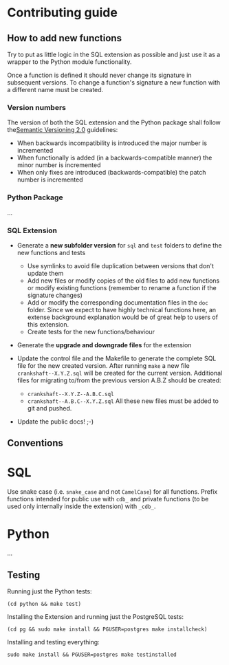 # Contributing guide

## How to add new functions

Try to put as little logic in the SQL extension as possible and
just use it as a wrapper to the Python module functionality.

Once a function is defined it should never change its signature in subsequent
versions. To change a function's signature a new function with a different
name must be created.

### Version numbers

The version of both the SQL extension and the Python package shall
follow the[Semantic Versioning 2.0](http://semver.org/) guidelines:

* When backwards incompatibility is introduced the major number is incremented
* When functionally is added (in a backwards-compatible manner) the minor number
  is incremented
* When only fixes are introduced (backwards-compatible) the patch number is
  incremented

### Python Package

...

### SQL Extension

* Generate a **new subfolder version** for `sql` and `test` folders to define
  the new functions and tests
  - Use symlinks to avoid file duplication between versions that don't update them
  - Add new files or modify copies of the old files to add new functions or
    modify existing functions (remember to rename a function if the signature
    changes)
  - Add or modify the corresponding documentation files in the `doc` folder.
    Since we expect to have highly technical functions here, an extense
    background explanation would be of great help to users of this extension.
  - Create tests for the new functions/behaviour

* Generate the **upgrade and downgrade files** for the extension

* Update the control file and the Makefile to generate the complete SQL
  file for the new created version. After running `make` a new
  file `crankshaft--X.Y.Z.sql` will be created for the current version.
  Additional files for migrating to/from the previous version A.B.Z should be
  created:
  - `crankshaft--X.Y.Z--A.B.C.sql`
  - `crankshaft--A.B.C--X.Y.Z.sql`
  All these new files must be added to git and pushed.

* Update the public docs! ;-)

## Conventions

# SQL

Use snake case (i.e. `snake_case` and not `CamelCase`) for all
functions. Prefix functions intended for public use with `cdb_`
and private functions (to be used only internally inside
the extension)  with `_cdb_`.

# Python

...

## Testing

Running just the Python tests:

```
(cd python && make test)
```

Installing the Extension and running just the PostgreSQL tests:

```
(cd pg && sudo make install && PGUSER=postgres make installcheck)
```

Installing and testing everything:

```
sudo make install && PGUSER=postgres make testinstalled
```
